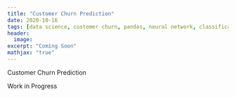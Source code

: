 ```yaml
---
title: "Customer Churn Prediction"
date: 2020-10-16
tags: [data science, customer churn, pandas, neural network, classification, deep learning, tensorflow]
header:
  image: 
excerpt: "Coming Soon"
mathjax: "true"
---
```


Customer Churn Prediction

Work in Progress
